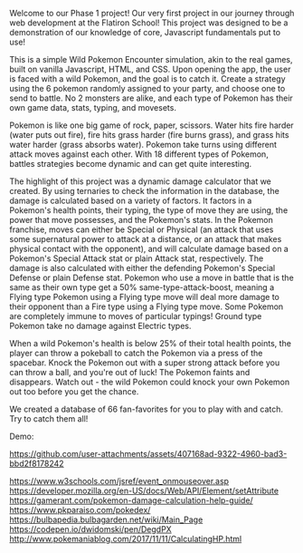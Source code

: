 Welcome to our Phase 1 project! Our very first project in our journey through web development at the Flatiron School! This project was designed to be a demonstration of our knowledge of core, Javascript fundamentals put to use! 

This is a simple Wild Pokemon Encounter simulation, akin to the real games, built on vanilla Javascript, HTML, and CSS. Upon opening the app, the user is faced with a wild Pokemon, and the goal is to catch it. Create a strategy using the 6 pokemon randomly assigned to your party, and choose one to send to battle. No 2 monsters are alike, and each type of Pokemon has their own game data, stats, typing, and movesets. 

Pokemon is like one big game of rock, paper, scissors. Water hits fire harder (water puts out fire), fire hits grass harder (fire burns grass), and grass hits water harder (grass absorbs water). Pokemon take turns using different attack moves against each other. With 18 different types of Pokemon, battles strategies become dynamic and can get quite interesting. 

The highlight of this project was a dynamic damage calculator that we created. By using ternaries to check the information in the database, the damage is calculated based on a variety of factors. It factors in a Pokemon's health points, their typing, the type of move they are using, the power that move possesses, and the Pokemon's stats. In the Pokemon franchise, moves can either be Special or Physical (an attack that uses some supernatural power to attack at a distance, or an attack that makes physical contact with the opponent), and will calculate damage based on a Pokemon's Special Attack stat or plain Attack stat, respectively. The damage is also calculated with either the defending Pokemon's Special Defense or plain Defense stat. Pokemon who use a move in battle that is the same as their own type get a 50% same-type-attack-boost, meaning a Flying type Pokemon using a Flying type move will deal more damage to their opponent than a Fire type using a Flying type move. Some Pokemon are completely immune to moves of particular typings! Ground type Pokemon take no damage against Electric types.

When a wild Pokemon's health is below 25% of their total health points, the player can throw a pokeball to catch the Pokemon via a press of the spacebar. Knock the Pokemon out with a super strong attack before you can throw a ball, and you're out of luck! The Pokemon faints and disappears. Watch out - the wild Pokemon could knock your own Pokemon out too before you get the chance.

We created a database of 66 fan-favorites for you to play with and catch. Try to catch them all!

Demo:



https://github.com/user-attachments/assets/407168ad-9322-4960-bad3-bbd2f8178242



https://www.w3schools.com/jsref/event_onmouseover.asp
https://developer.mozilla.org/en-US/docs/Web/API/Element/setAttribute
https://gamerant.com/pokemon-damage-calculation-help-guide/
https://www.pkparaiso.com/pokedex/
https://bulbapedia.bulbagarden.net/wiki/Main_Page
https://codepen.io/dwidomski/pen/DegdPX
http://www.pokemaniablog.com/2017/11/11/CalculatingHP.html

